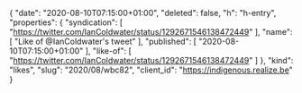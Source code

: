 {
  "date": "2020-08-10T07:15:00+01:00",
  "deleted": false,
  "h": "h-entry",
  "properties": {
    "syndication": [
      "https://twitter.com/IanColdwater/status/1292671546138472449"
    ],
    "name": [
      "Like of @IanColdwater's tweet"
    ],
    "published": [
      "2020-08-10T07:15:00+01:00"
    ],
    "like-of": [
      "https://twitter.com/IanColdwater/status/1292671546138472449"
    ]
  },
  "kind": "likes",
  "slug": "2020/08/wbc82",
  "client_id": "https://indigenous.realize.be"
}
